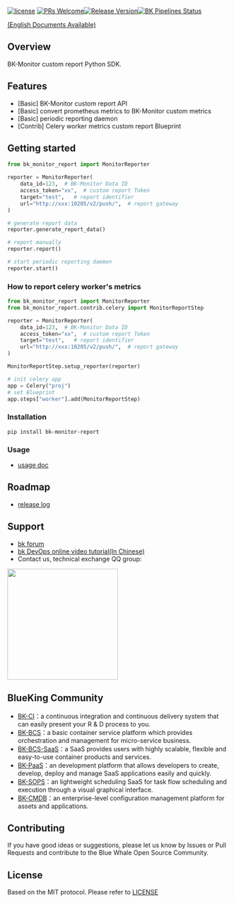 [![license](https://img.shields.io/badge/license-MIT-brightgreen.svg?style=flat)](https://github.com/TencentBlueKing/bk-monitor-report/blob/master/LICENSE.txt)  [![PRs Welcome](https://img.shields.io/badge/PRs-welcome-brightgreen.svg)](https://github.com/TencentBlueKing/bk-monitor-report/pulls)[![Release Version](https://img.shields.io/badge/release-1.0.0-brightgreen.svg)](https://github.com/TencentBlueKing/bk-monitor-report/releases)[![BK Pipelines Status](https://api.bkdevops.qq.com/process/api/external/pipelines/projects/bkapppipeline/p-8892cf59f0ea4a928234706a232ae3b8/badge?X-DEVOPS-PROJECT-ID=bkapppipeline)](https://api.bkdevops.qq.com/process/api/external/pipelines/projects/bkapppipeline/p-8892cf59f0ea4a928234706a232ae3b8/badge?X-DEVOPS-PROJECT-ID=bkapppipeline)

[(English Documents Available)](readme_en.md)

## Overview

BK-Monitor custom report Python SDK.

## Features

- [Basic] BK-Monitor custom report API
- [Basic] convert prometheus metrics to BK-Monitor custom metrics
- [Basic] periodic reporting daemon
- [Contrib] Celery worker metrics custom report Blueprint

## Getting started

```python
from bk_monitor_report import MonitorReporter 

reporter = MonitorReporter(
    data_id=123,  # BK-Monitor Data ID
    access_token="xx",  # custom report Token
    target="test",   # report identifier
    url="http://xxx:10205/v2/push/",  # report gateway
) 

# generate report data
reporter.generate_report_data()

# report manually
reporter.report()

# start periodic reporting daemon
reporter.start()
```

### How to report celery worker's metrics


```python
from bk_monitor_report import MonitorReporter 
from bk_monitor_report.contrib.celery import MonitorReportStep

reporter = MonitorReporter(
    data_id=123,  # BK-Monitor Data ID
    access_token="xx",  # custom report Token
    target="test",   # report identifier
    url="http://xxx:10205/v2/push/",  # report gateway
) 

MonitorReportStep.setup_reporter(reporter)

# init celery app
app = Celery("proj")
# set Blueprint
app.steps["worker"].add(MonitorReportStep)
```

### Installation

```
pip install bk-monitor-report
```

### Usage

- [usage doc](docs/en/usage.md)

## Roadmap

- [release log](release.md)

## Support

- [bk forum](https://bk.tencent.com/s-mart/community)
- [bk DevOps online video tutorial(In Chinese)](https://cloud.tencent.com/developer/edu/major-100008)
- Contact us, technical exchange QQ group:

<img src="https://github.com/Tencent/bk-PaaS/raw/master/docs/resource/img/bk_qq_group.png" width="250" hegiht="250" align=center />


## BlueKing Community

- [BK-CI](https://github.com/Tencent/bk-ci)：a continuous integration and continuous delivery system that can easily present your R & D process to you.
- [BK-BCS](https://github.com/Tencent/bk-bcs)：a basic container service platform which provides orchestration and management for micro-service business.
- [BK-BCS-SaaS](https://github.com/Tencent/bk-bcs-saas)：a SaaS provides users with highly scalable, flexible and easy-to-use container products and services.
- [BK-PaaS](https://github.com/Tencent/bk-PaaS)：an development platform that allows developers to create, develop, deploy and manage SaaS applications easily and quickly.
- [BK-SOPS](https://github.com/Tencent/bk-sops)：an lightweight scheduling SaaS  for task flow scheduling and execution through a visual graphical interface. 
- [BK-CMDB](https://github.com/Tencent/bk-cmdb)：an enterprise-level configuration management platform for assets and applications.

## Contributing

If you have good ideas or suggestions, please let us know by Issues or Pull Requests and contribute to the Blue Whale Open Source Community.

## License

Based on the MIT protocol. Please refer to [LICENSE](LICENSE.txt)